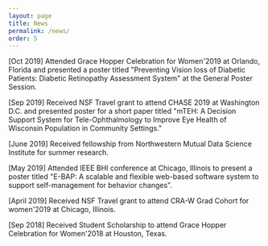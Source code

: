 ```yaml
---
layout: page
title: News
permalink: /news/
order: 5
---
```


[Oct 2019] Attended Grace Hopper Celebration for Women'2019 at Orlando, Florida and presented a poster titled "Preventing Vision loss of Diabetic Patients: Diabetic Retinopathy Assessment System" at the General Poster Session. 

[Sep 2019] Received NSF Travel grant to attend CHASE 2019 at Washington D.C. and presented poster for a short paper titled "mTEH: A Decision Support System for Tele-Ophthalmology to Improve Eye Health of Wisconsin Population in Community Settings."

[June 2019] Received fellowship from Northwestern Mutual Data Science Institute for summer research. 

[May 2019] Attended IEEE BHI conference at Chicago, Illinois to present a poster titled "E-BAP: A scalable and flexible web-based software system to support self-management for behavior changes". 

[April 2019] Received NSF Travel grant to attend CRA-W Grad Cohort for women'2019 at Chicago, Illinois. 

[Sep 2018] Received Student Scholarship to attend Grace Hopper Celebration for Women'2018 at Houston, Texas. 
